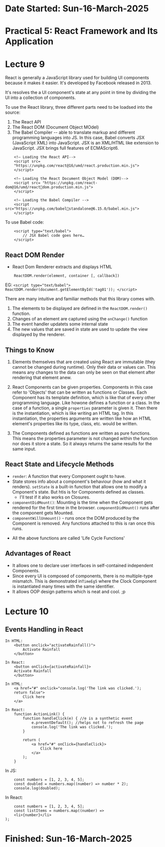 #   Date Started: Sun-16-March-2025


#   Practical 5: React Framework and Its Application

#   Lecture 9

React is generally a JavaScript library used for building UI components because it makes it easier.
It's developed by Facebook released in 2013.

It's resolves the a UI component's state at any point in time by dividing the UI into a collection of components.

To use the React library, three different parts need to be loadsed into the source:
1.  The React API
2.  The React DOM (Document Object MOdel)
3.  The Babel Compiler -- able to translate markup and different programming languages into JS. In this case, Babel converts JSX (JavaScript XML) into JavaScript.
    JSX is an XML/HTML like extension to JavaScript.
    JSX brings full features of ECMAScript6.

```
    <!– Loading the React API-->
    <script src= 
    "https://unpkg.com/react@16/umd/react.production.min.js">
    </script>

    <!– Loading the React Document Object Model (DOM)-->
    <script src= "https://unpkg.com/react-dom@16/umd/reactdom.production.min.js">
    </script>

    <!– Loading the Babel Compiler -->
    <script src="https://unpkg.com/babelstandalone@6.15.0/babel.min.js">
    </script>
```

To use Babel code:
```
    <script type="text/babel">
        // JSX Babel code goes here…
    </script>
```

##  React DOM Render
-   React Dom Renderer extracts and displays HTML
```
    ReactDOM.render(element, container [, callback])
```
EG:
    ```
        <script type="text/babel">
            ReactDOM.render(document.getElementById('tag01'));
        </script>
    ```

There are many intuitive and familiar methods that this library comes with.
1.  The elements to be displayed are defined in the `ReactDOM.render()` function.
2.  Changes of an element are captured using the `onChange()` function
3.  The event handler updatets some internal state
4.  The new values that are saved in state are used to update the view displayed by the renderer.

##  Things to Know
1.  Elements themselves that are created using React are immutable (they cannot be changed during runtime). Only their data or values can.
    This means any changes to the data can only be seen on that element after rendering that element anew.

2.  React Components can be given properties. Components in this case refer to 'Objects' that can be written as functions or Classes.
    Each Component has its template definition, which is like that of every other programming language. Like howone defines a function or a class.
        In the case of a function, a single `properties` parameter is given it. 
    Then there is the instantiation, which is like writing an HTML tag. In this instantiation, the properties arguments are written like how an HTML element's properties like its type, class, etc. would be written.

3.  The Components defined as functions are written as pure functions. This means the properties parameter is not changed within the function nor does it store a state. So it always returns the same results for the same input.

##  React State and Lifecycle Methods
-   `render`: A function that every Component ought to have.
-   State stores info about a component's behaviour (how and what it renders).
    `setState` is a built-in function that allows one to modify a Cmponent's state. But htis is for Components defined as classes.
    *   I'll test if it also works on Closures.
-   `componentDidMount()`: Mounting is the time when the Component gets rendered for the first time in the browser.
    `componentDidMount()` runs after the component gets Mounted.
-   `componentWillUnmount()` - runs once the DOM produced by the Component is removed.
    Any functions attached to this is ran once this runs.

*   All the above functions are called 'Life Cycle Functions'
##  Advantages of React
-   It allows one to declare user interfaces in self-contained independent Components.
-   Since every UI is composed of components, there is no multiple-type mismatch. This is demonstrated in`TimeEg5` where the Clock Component is instantiated many times with the same identifier.
-   It allows OOP design patterns which is neat and cool. ;p
    

#   Lecture 10

##  Events Handling in React

```
In HTML:
    <button onclick="activateRainfall()">
        Activate Rainfall 
    </button>
```

```
In React:
    <button onClick={activateRainfall}>
    Activate Rainfall 
    </button>
```

```
In HTML:
    <a href="#" onclick="console.log('The link was clicked.'); 
    return false">
        Click here 
    </a>
```

```
In React:
    function ActionLink() { 
        function handleClick(e) { //e is a synthetic event
            e.preventDefault(); //helps not to refresh the page
            console.log('The link was clicked.');
        } 
            
        return ( 
            <a href="#" onClick={handleClick}>
                Click here 
            </a>
        ); 
    }
```

In JS:
```
    const numbers = [1, 2, 3, 4, 5]; 
    const doubled = numbers.map((number) => number * 2); 
    console.log(doubled);
```

In React:
```
    const numbers = [1, 2, 3, 4, 5]; 
    const listItems = numbers.map((number) => 
    <li>{number}</li>
);
```
#   Finished: Sun-16-March-2025